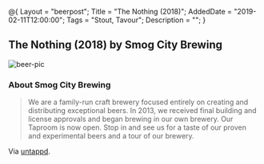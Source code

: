 @{ 
 Layout = "beerpost"; 
 Title = "The Nothing (2018)"; 
 AddedDate = "2019-02-11T12:00:00"; 
 Tags = "Stout, Tavour"; 
 Description = ""; 
 } 
 

## The Nothing (2018) by Smog City Brewing

![beer-pic]

### About Smog City Brewing

> We are a family-run craft brewery focused entirely on creating and distributing exceptional beers. In 2013, we received final building and license approvals and began brewing in our own brewery. Our Taproom is now open. Stop in and see us for a taste of our proven and experimental beers and a tour of our brewery.

Via [untappd][untappd-url].

[untappd-url]: <https://untappd.com/SmogCityBeer>
[beer-pic]: https://jasonpowley.com/assets/img/2019-02-11-the-nothing-2018.jpeg "The Nothing (2018) by Smog City Brewing"
